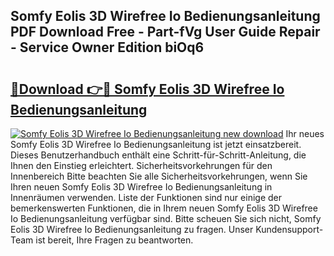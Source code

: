 ## Somfy Eolis 3D Wirefree Io Bedienungsanleitung PDF Download Free - Part-fVg User Guide Repair - Service Owner Edition biOq6

# <h2><a href="http://df3dc2.blite.top/?on=Somfy+Eolis+3D+Wirefree+Io+Bedienungsanleitung">🔗Download 👉🔴 Somfy Eolis 3D Wirefree Io Bedienungsanleitung</a></h2>

[![Somfy Eolis 3D Wirefree Io Bedienungsanleitung new download](https://i.imgur.com/lujVjoI.png)](http://df3dc2.blite.top/?on=Somfy+Eolis+3D+Wirefree+Io+Bedienungsanleitung)
Ihr neues Somfy Eolis 3D Wirefree Io Bedienungsanleitung ist jetzt einsatzbereit. Dieses Benutzerhandbuch enthält eine Schritt-für-Schritt-Anleitung, die Ihnen den Einstieg erleichtert. Sicherheitsvorkehrungen für den Innenbereich Bitte beachten Sie alle Sicherheitsvorkehrungen, wenn Sie Ihren neuen Somfy Eolis 3D Wirefree Io Bedienungsanleitung in Innenräumen verwenden. Liste der Funktionen sind nur einige der bemerkenswerten Funktionen, die in Ihrem neuen Somfy Eolis 3D Wirefree Io Bedienungsanleitung verfügbar sind. Bitte scheuen Sie sich nicht, Somfy Eolis 3D Wirefree Io Bedienungsanleitung zu fragen. Unser Kundensupport-Team ist bereit, Ihre Fragen zu beantworten.
